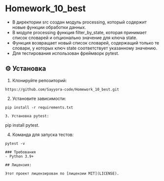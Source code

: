 
# Homework_10_best


- В директории src создан модуль processing, который содержит новые функции обработки данных.
- В модуле processing функция filter_by_state, которая принимает список словарей и опционально значение для ключа state. 
- Функция возвращает новый список словарей, содержащий только те словари, у которых ключ state соответствует указанному значению.
- Для тестирования использован фреймворк pytest.

## ⚙️ Установка
1. Клонируйте репозиторий:
```
https://github.com/Sayyora-code/Homework_10_best.git
```
2. Установите зависимости:
```
pip install -r requirements.txt

3. Установка pytest:
```
pip install pytest. 

4. Команда для запуска тестов:
```
pytest -v

### Требования
- Python 3.9+

## Лицензия:

Этот проект лицензирован по [лицензии MIT](LICENSE). 

